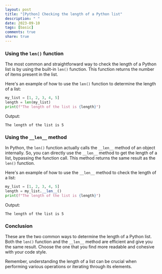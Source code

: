 ```yaml
---
layout: post
title: "[Python] Checking the length of a Python list"
description: " "
date: 2023-09-10
tags: [basic]
comments: true
share: true
---
```


### Using the `len()` function

The most common and straightforward way to check the length of a Python list is by using the built-in `len()` function. This function returns the number of items present in the list.

Here's an example of how to use the `len()` function to determine the length of a list:

```python
my_list = [1, 2, 3, 4, 5]
length = len(my_list)
print(f"The length of the list is {length}")
```

Output:
```
The length of the list is 5
```

### Using the `__len__` method

In Python, the `len()` function actually calls the `__len__` method of an object internally. So, you can directly use the `__len__` method to get the length of a list, bypassing the function call. This method returns the same result as the `len()` function.

Here's an example of how to use the `__len__` method to check the length of a list:

```python
my_list = [1, 2, 3, 4, 5]
length = my_list.__len__()
print(f"The length of the list is {length}")
```

Output:
```
The length of the list is 5
```

### Conclusion

These are the two common ways to determine the length of a Python list. Both the `len()` function and the `__len__` method are efficient and give you the same result. Choose the one that you find more readable and cohesive with your code style.

Remember, understanding the length of a list can be crucial when performing various operations or iterating through its elements.
